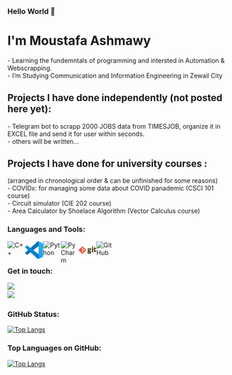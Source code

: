 ### Hello World 👋
<h1> I'm Moustafa Ashmawy </h1>
- Learning the fundemntals of programming and intersted in Automation & Webscrapping.
<br/>
- I’m Studying Communication and Information Engineering in Zewail City

<br/>

<h2>Projects I have done independently (not posted here yet):</h2>
- Telegram bot to scrapp 2000 JOBS data from TIMESJOB, organize it in EXCEL file and send it for user within seconds.
<br/>
- others will be written...
 
 
<br/>

<h2>Projects I have done for university courses :</h2>
(arranged in chronological order & can be unfinished for some reasons)
<br/>
- COVIDx: for managing some data about COVID panademic (CSCI 101 course)
 <br/>
- Circuit simulator (CIE 202 course)
 <br/>
- Area Calculator by Shoelace Algorithm (Vector Calculus course)

</div>
 <br/>

### Languages and Tools:

<img align="left" alt="C++" width="40px" src="https://upload.wikimedia.org/wikipedia/commons/thumb/1/18/ISO_C%2B%2B_Logo.svg/1822px-ISO_C%2B%2B_Logo.svg.png" />
<img align="left" alt="Visual Studio Code" width="40px" src="https://raw.githubusercontent.com/github/explore/80688e429a7d4ef2fca1e82350fe8e3517d3494d/topics/visual-studio-code/visual-studio-code.png" />
<img align="left" alt="Python" width="40px" src="https://upload.wikimedia.org/wikipedia/commons/thumb/c/c3/Python-logo-notext.svg/1200px-Python-logo-notext.svg.png" />
<img align="left" alt="PyCharm" width="40px" src="https://upload.wikimedia.org/wikipedia/commons/thumb/1/1d/PyCharm_Icon.svg/2048px-PyCharm_Icon.svg.png" />
<img align="left" alt="Git" width="40px" src="https://raw.githubusercontent.com/github/explore/80688e429a7d4ef2fca1e82350fe8e3517d3494d/topics/git/git.png" />
<img align="left" alt="GitHub" width="40px" width="40px" src="https://i.ibb.co/P4M4chF/github-icon-38976.png" />


<br>

<br/>


### Get in touch: 
 
 <a href="https://www.linkedin.com/in/mouashmawy"> <img width="150px" src="https://img.shields.io/badge/LinkedIn-0077B5?style=for-the-badge&logo=linkedin&logoColor=white"></a>
<br/>
 <a href="https://www.facebook.com/mmashraf9" > <img width="150px" src="https://i.ibb.co/xqQggRh/f.png" ></a>


### GitHub Status:
[![Top Langs](https://github-readme-stats.vercel.app/api?username=mouashmawy)](https://github-readme-stats.vercel.app/api?username=mouashmawy)

### Top Languages on GitHub:
[![Top Langs](https://github-readme-stats.vercel.app/api/top-langs/?username=mouashmawy&layout=compact)](https://github-readme-stats.vercel.app/api/top-langs/?username=mouashmawy&layout=compact)

